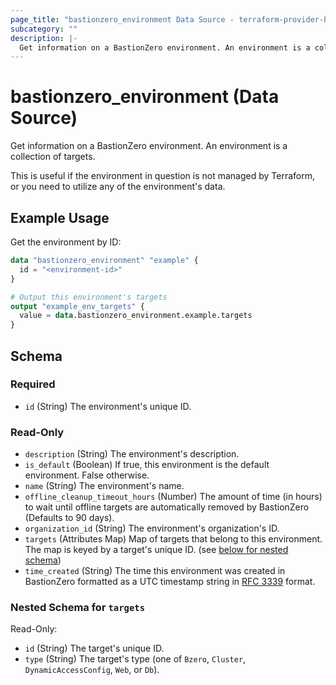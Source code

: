 ```yaml
---
page_title: "bastionzero_environment Data Source - terraform-provider-bastionzero"
subcategory: ""
description: |-
  Get information on a BastionZero environment. An environment is a collection of targets.
---
```


# bastionzero_environment (Data Source)

Get information on a BastionZero environment. An environment is a collection of targets.

This is useful if the environment in question is not managed by Terraform, or
you need to utilize any of the environment's data.

## Example Usage

Get the environment by ID:

```terraform
data "bastionzero_environment" "example" {
  id = "<environment-id>"
}

# Output this environment's targets
output "example_env_targets" {
  value = data.bastionzero_environment.example.targets
}
```

<!-- schema generated by tfplugindocs -->
## Schema

### Required

- `id` (String) The environment's unique ID.

### Read-Only

- `description` (String) The environment's description.
- `is_default` (Boolean) If true, this environment is the default environment. False otherwise.
- `name` (String) The environment's name.
- `offline_cleanup_timeout_hours` (Number) The amount of time (in hours) to wait until offline targets are automatically removed by BastionZero (Defaults to 90 days).
- `organization_id` (String) The environment's organization's ID.
- `targets` (Attributes Map) Map of targets that belong to this environment. The map is keyed by a target's unique ID. (see [below for nested schema](#nestedatt--targets))
- `time_created` (String) The time this environment was created in BastionZero formatted as a UTC timestamp string in [RFC 3339](https://datatracker.ietf.org/doc/html/rfc3339) format.

<a id="nestedatt--targets"></a>
### Nested Schema for `targets`

Read-Only:

- `id` (String) The target's unique ID.
- `type` (String) The target's type (one of `Bzero`, `Cluster`, `DynamicAccessConfig`, `Web`, or `Db`).
